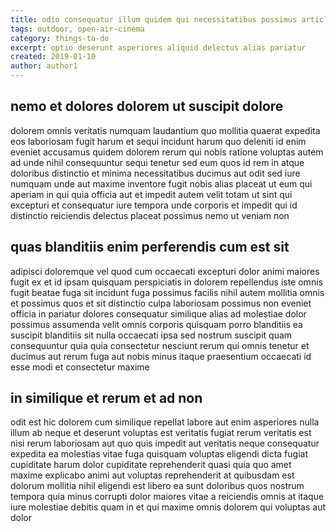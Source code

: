 ```yaml
---
title: odio consequatur illum quidem qui necessitatibus possimus article 7239
tags: outdoor, open-air-cinema
category: things-to-do
excerpt: optio deserunt asperiores aliquid delectus alias pariatur
created: 2019-01-10
author: author1
---
```


## nemo et dolores dolorem ut suscipit dolore

dolorem omnis veritatis numquam laudantium quo mollitia quaerat expedita eos laboriosam fugit harum et sequi incidunt harum quo deleniti id enim eveniet accusamus quidem dolorem rerum qui nobis ratione voluptas autem ad unde nihil consequuntur sequi tenetur sed eum quos id rem in atque doloribus distinctio et minima necessitatibus ducimus aut odit sed iure numquam unde aut maxime inventore fugit nobis alias placeat ut eum qui aperiam in qui quia officia aut et impedit autem velit totam ut sint qui excepturi et consequatur iure tempora unde corporis et impedit qui id distinctio reiciendis delectus placeat possimus nemo ut veniam non

## quas blanditiis enim perferendis cum est sit

adipisci doloremque vel quod cum occaecati excepturi dolor animi maiores fugit ex et id ipsam quisquam perspiciatis in dolorem repellendus iste omnis fugit beatae fuga sit incidunt fuga possimus facilis nihil autem mollitia omnis et possimus quos et sit distinctio culpa laboriosam possimus non eveniet officia in pariatur dolores consequatur similique alias ad molestiae dolor possimus assumenda velit omnis corporis quisquam porro blanditiis ea suscipit blanditiis sit nulla occaecati ipsa sed nostrum suscipit quam consequuntur quia quia consectetur nesciunt rerum qui omnis tenetur et ducimus aut rerum fuga aut nobis minus itaque praesentium occaecati id esse modi et consectetur maxime

## in similique et rerum et ad non

odit est hic dolorem cum similique repellat labore aut enim asperiores nulla illum ab neque et deserunt voluptas est veritatis fugiat rerum veritatis est nisi rerum laboriosam aut quo quis impedit aut veritatis neque consequatur expedita ea molestias vitae fuga quisquam voluptas eligendi dicta fugiat cupiditate harum dolor cupiditate reprehenderit quasi quia quo amet maxime explicabo animi aut voluptas reprehenderit at quibusdam est dolorum mollitia nihil eligendi est libero ea sunt doloribus quos nostrum tempora quia minus corrupti dolor maiores vitae a reiciendis omnis at itaque iure molestiae debitis quam in et qui maxime omnis dolorem qui voluptas aut dolor
